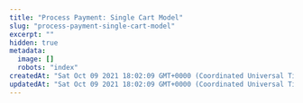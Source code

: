 ```yaml
---
title: "Process Payment: Single Cart Model"
slug: "process-payment-single-cart-model"
excerpt: ""
hidden: true
metadata: 
  image: []
  robots: "index"
createdAt: "Sat Oct 09 2021 18:02:09 GMT+0000 (Coordinated Universal Time)"
updatedAt: "Sat Oct 09 2021 18:02:09 GMT+0000 (Coordinated Universal Time)"
---
```


